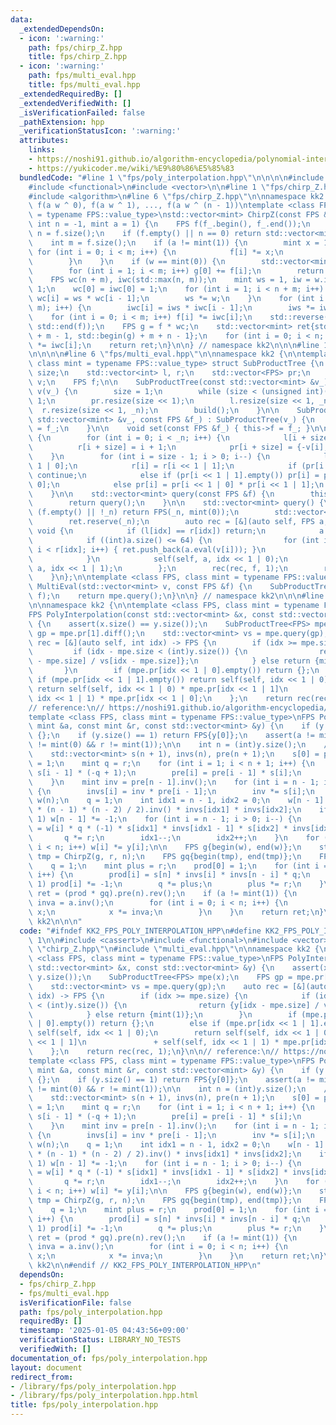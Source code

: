 ```yaml
---
data:
  _extendedDependsOn:
  - icon: ':warning:'
    path: fps/chirp_Z.hpp
    title: fps/chirp_Z.hpp
  - icon: ':warning:'
    path: fps/multi_eval.hpp
    title: fps/multi_eval.hpp
  _extendedRequiredBy: []
  _extendedVerifiedWith: []
  _isVerificationFailed: false
  _pathExtension: hpp
  _verificationStatusIcon: ':warning:'
  attributes:
    links:
    - https://noshi91.github.io/algorithm-encyclopedia/polynomial-interpolation-geometric#fn:Bostan
    - https://yukicoder.me/wiki/%E9%80%86%E5%85%83
  bundledCode: "#line 1 \"fps/poly_interpolation.hpp\"\n\n\n\n#include <cassert>\n\
    #include <functional>\n#include <vector>\n\n#line 1 \"fps/chirp_Z.hpp\"\n\n\n\n\
    #include <algorithm>\n#line 6 \"fps/chirp_Z.hpp\"\n\nnamespace kk2 {\n\n// return\
    \ f(a w ^ 0), f(a w ^ 1), ..., f(a w ^ (n - 1))\ntemplate <class FPS, class mint\
    \ = typename FPS::value_type>\nstd::vector<mint> ChirpZ(const FPS &f_, mint w,\
    \ int n = -1, mint a = 1) {\n    FPS f(f_.begin(), f_.end());\n    if (n == -1)\
    \ n = f.size();\n    if (f.empty() || n == 0) return std::vector<mint>(n, mint(0));\n\
    \    int m = f.size();\n    if (a != mint(1)) {\n        mint x = 1;\n       \
    \ for (int i = 0; i < m; i++) {\n            f[i] *= x;\n            x *= a;\n\
    \        }\n    }\n    if (w == mint(0)) {\n        std::vector<mint> g(n, f[0]);\n\
    \        for (int i = 1; i < m; i++) g[0] += f[i];\n        return g;\n    }\n\
    \    FPS wc(n + m), iwc(std::max(n, m));\n    mint ws = 1, iw = w.inv(), iws =\
    \ 1;\n    wc[0] = iwc[0] = 1;\n    for (int i = 1; i < n + m; i++) {\n       \
    \ wc[i] = ws * wc[i - 1];\n        ws *= w;\n    }\n    for (int i = 1; i < std::max(n,\
    \ m); i++) {\n        iwc[i] = iws * iwc[i - 1];\n        iws *= iw;\n    }\n\
    \    for (int i = 0; i < m; i++) f[i] *= iwc[i];\n    std::reverse(std::begin(f),\
    \ std::end(f));\n    FPS g = f * wc;\n    std::vector<mint> ret{std::begin(g)\
    \ + m - 1, std::begin(g) + m + n - 1};\n    for (int i = 0; i < n; i++) ret[i]\
    \ *= iwc[i];\n    return ret;\n}\n\n} // namespace kk2\n\n\n#line 1 \"fps/multi_eval.hpp\"\
    \n\n\n\n#line 6 \"fps/multi_eval.hpp\"\n\nnamespace kk2 {\n\ntemplate <class FPS,\
    \ class mint = typename FPS::value_type> struct SubProductTree {\n    int _n,\
    \ size;\n    std::vector<int> l, r;\n    std::vector<FPS> pr;\n    std::vector<mint>\
    \ v;\n    FPS f;\n\n    SubProductTree(const std::vector<mint> &v_) : _n(int(v_.size())),\
    \ v(v_) {\n        size = 1;\n        while (size < (unsigned int)(_n)) size <<=\
    \ 1;\n        pr.resize(size << 1);\n        l.resize(size << 1, _n);\n      \
    \  r.resize(size << 1, _n);\n        build();\n    }\n\n    SubProductTree(const\
    \ std::vector<mint> &v_, const FPS &f_) : SubProductTree(v_) {\n        this->f\
    \ = f_;\n    }\n\n    void set(const FPS &f_) { this->f = f_; }\n\n    void build()\
    \ {\n        for (int i = 0; i < _n; i++) {\n            l[i + size] = i;\n  \
    \          r[i + size] = i + 1;\n            pr[i + size] = {-v[i], 1};\n    \
    \    }\n        for (int i = size - 1; i > 0; i--) {\n            l[i] = l[i <<\
    \ 1 | 0];\n            r[i] = r[i << 1 | 1];\n            if (pr[i << 1 | 0].empty())\
    \ continue;\n            else if (pr[i << 1 | 1].empty()) pr[i] = pr[i << 1 |\
    \ 0];\n            else pr[i] = pr[i << 1 | 0] * pr[i << 1 | 1];\n        }\n\
    \    }\n\n    std::vector<mint> query(const FPS &f) {\n        this->f = f;\n\
    \        return query();\n    }\n\n    std::vector<mint> query() {\n        if\
    \ (f.empty() || !_n) return FPS(_n, mint(0));\n        std::vector<mint> ret;\n\
    \        ret.reserve(_n);\n        auto rec = [&](auto self, FPS a, int idx) ->\
    \ void {\n            if (l[idx] == r[idx]) return;\n            a %= pr[idx];\n\
    \            if ((int)a.size() <= 64) {\n                for (int i = l[idx];\
    \ i < r[idx]; i++) { ret.push_back(a.eval(v[i])); }\n                return;\n\
    \            }\n            self(self, a, idx << 1 | 0);\n            self(self,\
    \ a, idx << 1 | 1);\n        };\n        rec(rec, f, 1);\n        return ret;\n\
    \    }\n};\n\ntemplate <class FPS, class mint = typename FPS::value_type>\nstd::vector<mint>\
    \ MultiEval(std::vector<mint> v, const FPS &f) {\n    SubProductTree<FPS> mpe(v,\
    \ f);\n    return mpe.query();\n}\n\n} // namespace kk2\n\n\n#line 10 \"fps/poly_interpolation.hpp\"\
    \n\nnamespace kk2 {\n\ntemplate <class FPS, class mint = typename FPS::value_type>\n\
    FPS PolyInterpolation(const std::vector<mint> &x, const std::vector<mint> &y)\
    \ {\n    assert(x.size() == y.size());\n    SubProductTree<FPS> mpe(x);\n    FPS\
    \ gp = mpe.pr[1].diff();\n    std::vector<mint> vs = mpe.query(gp);\n    auto\
    \ rec = [&](auto self, int idx) -> FPS {\n        if (idx >= mpe.size) {\n   \
    \         if (idx - mpe.size < (int)y.size()) {\n                return {y[idx\
    \ - mpe.size] / vs[idx - mpe.size]};\n            } else return {mint(1)};\n \
    \       }\n        if (mpe.pr[idx << 1 | 0].empty()) return {};\n        else\
    \ if (mpe.pr[idx << 1 | 1].empty()) return self(self, idx << 1 | 0);\n       \
    \ return self(self, idx << 1 | 0) * mpe.pr[idx << 1 | 1]\n               + self(self,\
    \ idx << 1 | 1) * mpe.pr[idx << 1 | 0];\n    };\n    return rec(rec, 1);\n}\n\n\
    // reference:\n// https://noshi91.github.io/algorithm-encyclopedia/polynomial-interpolation-geometric#fn:Bostan\n\
    template <class FPS, class mint = typename FPS::value_type>\nFPS PolyInterpolationGeo(const\
    \ mint &a, const mint &r, const std::vector<mint> &y) {\n    if (y.empty()) return\
    \ {};\n    if (y.size() == 1) return FPS{y[0]};\n    assert(a != mint(0) && r\
    \ != mint(0) && r != mint(1));\n\n    int n = (int)y.size();\n    // https://yukicoder.me/wiki/%E9%80%86%E5%85%83\n\
    \    std::vector<mint> s(n + 1), invs(n), pre(n + 1);\n    s[0] = pre[0] = invs[0]\
    \ = 1;\n    mint q = r;\n    for (int i = 1; i < n + 1; i++) {\n        s[i] =\
    \ s[i - 1] * (-q + 1);\n        pre[i] = pre[i - 1] * s[i];\n        q *= r;\n\
    \    }\n    mint inv = pre[n - 1].inv();\n    for (int i = n - 1; i >= 1; i--)\
    \ {\n        invs[i] = inv * pre[i - 1];\n        inv *= s[i];\n    }\n\n    std::vector<mint>\
    \ w(n);\n    q = 1;\n    int idx1 = n - 1, idx2 = 0;\n    w[n - 1] = r.pow(1ll\
    \ * (n - 1) * (n - 2) / 2).inv() * invs[idx1] * invs[idx2];\n    if ((n - 1) &\
    \ 1) w[n - 1] *= -1;\n    for (int i = n - 1; i > 0; i--) {\n        w[i - 1]\
    \ = w[i] * q * (-1) * s[idx1] * invs[idx1 - 1] * s[idx2] * invs[idx2 + 1];\n \
    \       q *= r;\n        idx1--;\n        idx2++;\n    }\n    for (int i = 0;\
    \ i < n; i++) w[i] *= y[i];\n\n    FPS g{begin(w), end(w)};\n    std::vector<mint>\
    \ tmp = ChirpZ(g, r, n);\n    FPS gq{begin(tmp), end(tmp)};\n    FPS prod(n);\n\
    \    q = 1;\n    mint plus = r;\n    prod[0] = 1;\n    for (int i = 1; i < n;\
    \ i++) {\n        prod[i] = s[n] * invs[i] * invs[n - i] * q;\n        if (i &\
    \ 1) prod[i] *= -1;\n        q *= plus;\n        plus *= r;\n    }\n\n    FPS\
    \ ret = (prod * gq).pre(n).rev();\n    if (a != mint(1)) {\n        mint x = 1,\
    \ inva = a.inv();\n        for (int i = 0; i < n; i++) {\n            ret[i] *=\
    \ x;\n            x *= inva;\n        }\n    }\n    return ret;\n}\n\n} // namespace\
    \ kk2\n\n\n"
  code: "#ifndef KK2_FPS_POLY_INTERPOLATION_HPP\n#define KK2_FPS_POLY_INTERPOLATION_HPP\
    \ 1\n\n#include <cassert>\n#include <functional>\n#include <vector>\n\n#include\
    \ \"chirp_Z.hpp\"\n#include \"multi_eval.hpp\"\n\nnamespace kk2 {\n\ntemplate\
    \ <class FPS, class mint = typename FPS::value_type>\nFPS PolyInterpolation(const\
    \ std::vector<mint> &x, const std::vector<mint> &y) {\n    assert(x.size() ==\
    \ y.size());\n    SubProductTree<FPS> mpe(x);\n    FPS gp = mpe.pr[1].diff();\n\
    \    std::vector<mint> vs = mpe.query(gp);\n    auto rec = [&](auto self, int\
    \ idx) -> FPS {\n        if (idx >= mpe.size) {\n            if (idx - mpe.size\
    \ < (int)y.size()) {\n                return {y[idx - mpe.size] / vs[idx - mpe.size]};\n\
    \            } else return {mint(1)};\n        }\n        if (mpe.pr[idx << 1\
    \ | 0].empty()) return {};\n        else if (mpe.pr[idx << 1 | 1].empty()) return\
    \ self(self, idx << 1 | 0);\n        return self(self, idx << 1 | 0) * mpe.pr[idx\
    \ << 1 | 1]\n               + self(self, idx << 1 | 1) * mpe.pr[idx << 1 | 0];\n\
    \    };\n    return rec(rec, 1);\n}\n\n// reference:\n// https://noshi91.github.io/algorithm-encyclopedia/polynomial-interpolation-geometric#fn:Bostan\n\
    template <class FPS, class mint = typename FPS::value_type>\nFPS PolyInterpolationGeo(const\
    \ mint &a, const mint &r, const std::vector<mint> &y) {\n    if (y.empty()) return\
    \ {};\n    if (y.size() == 1) return FPS{y[0]};\n    assert(a != mint(0) && r\
    \ != mint(0) && r != mint(1));\n\n    int n = (int)y.size();\n    // https://yukicoder.me/wiki/%E9%80%86%E5%85%83\n\
    \    std::vector<mint> s(n + 1), invs(n), pre(n + 1);\n    s[0] = pre[0] = invs[0]\
    \ = 1;\n    mint q = r;\n    for (int i = 1; i < n + 1; i++) {\n        s[i] =\
    \ s[i - 1] * (-q + 1);\n        pre[i] = pre[i - 1] * s[i];\n        q *= r;\n\
    \    }\n    mint inv = pre[n - 1].inv();\n    for (int i = n - 1; i >= 1; i--)\
    \ {\n        invs[i] = inv * pre[i - 1];\n        inv *= s[i];\n    }\n\n    std::vector<mint>\
    \ w(n);\n    q = 1;\n    int idx1 = n - 1, idx2 = 0;\n    w[n - 1] = r.pow(1ll\
    \ * (n - 1) * (n - 2) / 2).inv() * invs[idx1] * invs[idx2];\n    if ((n - 1) &\
    \ 1) w[n - 1] *= -1;\n    for (int i = n - 1; i > 0; i--) {\n        w[i - 1]\
    \ = w[i] * q * (-1) * s[idx1] * invs[idx1 - 1] * s[idx2] * invs[idx2 + 1];\n \
    \       q *= r;\n        idx1--;\n        idx2++;\n    }\n    for (int i = 0;\
    \ i < n; i++) w[i] *= y[i];\n\n    FPS g{begin(w), end(w)};\n    std::vector<mint>\
    \ tmp = ChirpZ(g, r, n);\n    FPS gq{begin(tmp), end(tmp)};\n    FPS prod(n);\n\
    \    q = 1;\n    mint plus = r;\n    prod[0] = 1;\n    for (int i = 1; i < n;\
    \ i++) {\n        prod[i] = s[n] * invs[i] * invs[n - i] * q;\n        if (i &\
    \ 1) prod[i] *= -1;\n        q *= plus;\n        plus *= r;\n    }\n\n    FPS\
    \ ret = (prod * gq).pre(n).rev();\n    if (a != mint(1)) {\n        mint x = 1,\
    \ inva = a.inv();\n        for (int i = 0; i < n; i++) {\n            ret[i] *=\
    \ x;\n            x *= inva;\n        }\n    }\n    return ret;\n}\n\n} // namespace\
    \ kk2\n\n#endif // KK2_FPS_POLY_INTERPOLATION_HPP\n"
  dependsOn:
  - fps/chirp_Z.hpp
  - fps/multi_eval.hpp
  isVerificationFile: false
  path: fps/poly_interpolation.hpp
  requiredBy: []
  timestamp: '2025-01-05 04:43:56+09:00'
  verificationStatus: LIBRARY_NO_TESTS
  verifiedWith: []
documentation_of: fps/poly_interpolation.hpp
layout: document
redirect_from:
- /library/fps/poly_interpolation.hpp
- /library/fps/poly_interpolation.hpp.html
title: fps/poly_interpolation.hpp
---
```

